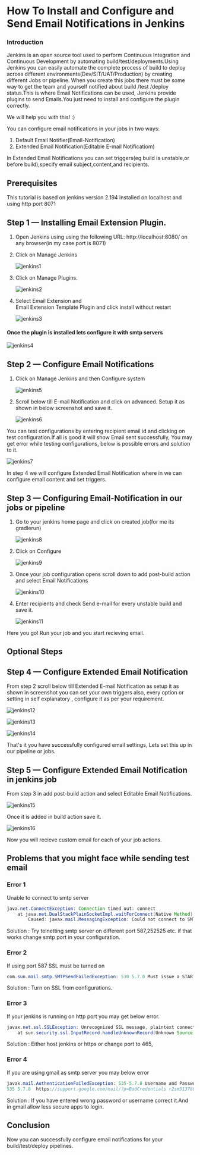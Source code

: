 

# How To Install and Configure and Send Email Notifications in Jenkins



### Introduction

Jenkins is an open source tool used to perform Continuous Integration and Continuous Development by automating build/test/deployments.Using Jenkins you can easily automate the complete process of build to deploy across different environments(Dev/SIT/UAT/Production) by creating different Jobs or pipeline.
When you create this jobs there must be some way to get the team and yourself notified about build /test /deploy status.This is where Email Notifications can be used, Jenkins provide plugins to send Emails.You just need to install and configure the plugin correctly.

We will help you with this! :)

You can configure email notifications in your jobs in two ways:
1) Default Email Notifier(Email-Notification)
2) Extended Email Notification(Editable E-mail Notificatiom)

In Extended Email Notifications you can set triggers(eg build is unstable,or before build),specify email subject,content,and recipients. 

## Prerequisites

This tutorial is based on jenkins version 2.194 installed on localhost and  using http port 8071

## Step 1 — Installing Email Extension Plugin.

1) Open Jenkins using using the following URL: http://localhost:8080/ on any browser(in my case port is 8071)
2) Click on Manage Jenkins

    ![jenkins1](https://i.imgur.com/kioMbcD.png)

3) Click on Manage Plugins.

   ![jenkins2](https://i.imgur.com/OvhurfE.png)

4) Select Email Extension and 	
Email Extension Template Plugin and click install without restart

   ![jenkins3](https://i.imgur.com/NzEdcZ7.png)

#### Once the plugin is installed lets configure it with smtp servers

   ![jenkins4](https://i.imgur.com/OvhurfE.png)


## Step 2 — Configure Email Notifications

1) Click on Manage Jenkins and then Configure system

   ![jenkins5](https://i.imgur.com/qoGEqQd.png)

2) Scroll below till E-mail Notification and click on advanced. 
Setup it as shown in below screenshot and save it.
   
   ![jenkins6](https://i.imgur.com/A1Slumx.png)

You can test configurations by entering recipient email id and clicking on test configuration.If all is good it will show Email sent successfully,
You may get error while testing configurations, below is possible errors and solution to it.

  ![jenkins7](https://i.imgur.com/bV4SeuC.png)

In step 4 we will configure Extended Email Notification where in we can configure email content and set triggers.

## Step 3 — Configuring Email-Notification in our jobs or pipeline
1) Go to your jenkins home page and click on created job(for me its gradlerun)

    ![jenkins8](https://i.imgur.com/MSNVFok.png)

2) Click on Configure 
 
    ![jenkins9](https://i.imgur.com/OvhurfE.png)

3) Once your job configuration opens scroll down to add post-build action and select Email Notifications 

    ![jenkins10](https://i.imgur.com/pwYWHhC.png)

4) Enter recipients and check Send e-mail for every unstable build and save it.

    ![jenkins11](https://i.imgur.com/o4i1v59.png)

Here you go! Run your job and you start recieving email.

## Optional Steps

## Step 4 —  Configure Extended Email Notification

From step 2 scroll below till Extended E-mail Notification as setup it as shown in screenshot you can set your own triggers also, every option or setting in self explanatory , configure it as per your requirement.

   ![jenkins12](https://i.imgur.com/tzxdg5E.png)

   ![jenkins13](https://i.imgur.com/KJVk88j.png)

   ![jenkins14](https://i.imgur.com/n4Cl9l2.png)

That's it you have successfully configured email settings, Lets set this up in our pipeline or jobs.

## Step 5  — Configure Extended Email Notification in jenkins job 

From step 3 in add post-build action and select Editable Email Notifications. 
    
   ![jenkins15](https://i.imgur.com/AhuJ5u8.png)

Once it is added in build action save it.
    
   ![jenkins16](https://i.imgur.com/IflE7lb.png)

Now you will recieve custom email for each of your job actions. 

## Problems that you might face while sending test email

### Error 1

Unable to connect to smtp server

``` java 
java.net.ConnectException: Connection timed out: connect
	at java.net.DualStackPlainSocketImpl.waitForConnect(Native Method)
        Caused: javax.mail.MessagingException: Could not connect to SMTP host: smtp.pepipost.com, port: 25;
```

Solution : Try telnetting smtp server on different port 587,252525 etc. if that works change smtp port in your configuration.

### Error 2

If using port 587 SSL must be turned on 

```java
com.sun.mail.smtp.SMTPSendFailedException: 530 5.7.0 Must issue a STARTTLS command first. x8sm31507336pfn.106 - gsmtp
```
Solution : Turn on SSL from configurations.

### Error 3

If your jenkins is running on http port you may get below error.

```java 
javax.net.ssl.SSLException: Unrecognized SSL message, plaintext connection?
	at sun.security.ssl.InputRecord.handleUnknownRecord(Unknown Source)
```
Solution : Either host jenkins or https or change port to 465,

### Error 4
If you are using gmail as smtp server you may below error

```java 
javax.mail.AuthenticationFailedException: 535-5.7.8 Username and Password not accepted. Learn more at
535 5.7.8  https://support.google.com/mail/?p=BadCredentials r2sm51378882pfq.60 - gsmtp
```
Solution : If you have entered wrong password or username correct it.And in gmail allow less secure apps to login.

## Conclusion
Now you can successfully configure email notifications for your build/test/deploy pipelines.
